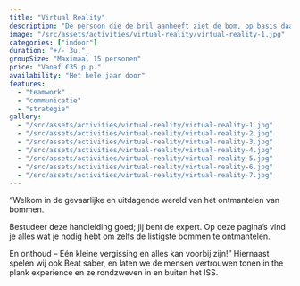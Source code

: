 ```yaml
---
title: "Virtual Reality"
description: "De persoon die de bril aanheeft ziet de bom, op basis daarvan moet de rest van het team dat de handleiding heeft de bom helpen ontmantelen."
image: "/src/assets/activities/virtual-reality/virtual-reality-1.jpg"
categories: ["indoor"]
duration: "+/- 3u."
groupSize: "Maximaal 15 personen"
price: "Vanaf €35 p.p."
availability: "Het hele jaar door"
features:
  - "teamwork"
  - "communicatie"
  - "strategie"
gallery:
  - "/src/assets/activities/virtual-reality/virtual-reality-1.jpg"
  - "/src/assets/activities/virtual-reality/virtual-reality-2.jpg"
  - "/src/assets/activities/virtual-reality/virtual-reality-3.jpg"
  - "/src/assets/activities/virtual-reality/virtual-reality-4.jpg"
  - "/src/assets/activities/virtual-reality/virtual-reality-5.jpg"
  - "/src/assets/activities/virtual-reality/virtual-reality-6.jpg"
  - "/src/assets/activities/virtual-reality/virtual-reality-7.jpg"
---
```


“Welkom in de gevaarlijke en uitdagende wereld van het ontmantelen van bommen.

Bestudeer deze handleiding goed; jij bent de expert. Op deze pagina’s vind je alles wat je nodig hebt om zelfs de listigste bommen te ontmantelen.

En onthoud – Eén kleine vergissing en alles kan voorbij zijn!”
Hiernaast spelen wij ook Beat saber, en laten we de mensen vertrouwen tonen in the plank experience en ze rondzweven in en buiten het ISS.
